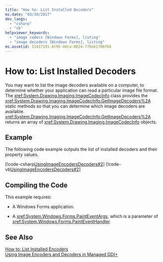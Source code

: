 ```yaml
---
title: "How to: List Installed Decoders"
ms.date: "03/30/2017"
dev_langs: 
  - "csharp"
  - "vb"
helpviewer_keywords: 
  - "image codecs [Windows Forms], listing"
  - "image decoders [Windows Forms], listing"
ms.assetid: 11417191-8c95-40ca-8024-779e61706fb6
---
```

# How to: List Installed Decoders
You may want to list the image decoders available on a computer, to determine whether your application can read a particular image file format. The <xref:System.Drawing.Imaging.ImageCodecInfo> class provides the <xref:System.Drawing.Imaging.ImageCodecInfo.GetImageDecoders%2A> static methods so that you can determine which image decoders are available. <xref:System.Drawing.Imaging.ImageCodecInfo.GetImageDecoders%2A> returns an array of <xref:System.Drawing.Imaging.ImageCodecInfo> objects.  
  
## Example  
 The following code example outputs the list of installed decoders and their property values.  
  
 [!code-csharp[UsingImageEncodersDecoders#2](../../../../samples/snippets/csharp/VS_Snippets_Winforms/UsingImageEncodersDecoders/CS/Form1.cs#2)]
 [!code-vb[UsingImageEncodersDecoders#2](../../../../samples/snippets/visualbasic/VS_Snippets_Winforms/UsingImageEncodersDecoders/VB/Form1.vb#2)]  
  
## Compiling the Code  
 This example requires:  
  
-   A Windows Forms application.  
  
-   A <xref:System.Windows.Forms.PaintEventArgs>, which is a parameter of <xref:System.Windows.Forms.PaintEventHandler>.  
  
## See Also  
 [How to: List Installed Encoders](../../../../docs/framework/winforms/advanced/how-to-list-installed-encoders.md)  
 [Using Image Encoders and Decoders in Managed GDI+](../../../../docs/framework/winforms/advanced/using-image-encoders-and-decoders-in-managed-gdi.md)
